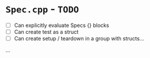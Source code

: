 # `Spec.cpp` - `TODO`

- [ ] Can explicitly evaluate Specs {} blocks
- [ ] Can create test as a struct
- [ ] Can create setup / teardown in a group with structs...

...

